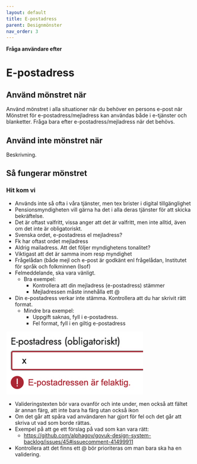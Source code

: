 ```yaml
---
layout: default
title: E-postadress
parent: Designmönster
nav_order: 3
---
```


**Fråga användare efter**

# E-postadress

## Använd mönstret när

Använd mönstret i alla situationer när du behöver en persons e-post när Mönstret för e-postadress/mejladress kan användas både i e-tjänster och blanketter. Fråga bara efter e-postadress/mejladress när det behövs.

## Använd inte mönstret när

Beskrivning.

## Så fungerar mönstret

### Hit kom vi

- Används inte så ofta i våra tjänster, men tex brister i digital tillgänglighet
- Pensionsmyndigheten vill gärna ha det i alla deras tjänster för att skicka bekräftelse.
- Det är oftast valfritt, vissa anger att det är valfritt, men inte alltid, även om det inte är obligatoriskt.
- Svenska ordet, e-postadress el mejladress?
- Fk har oftast ordet mejladress
- Aldrig mailadress. Att det följer myndighetens tonalitet?
- Viktigast att det är samma inom resp myndighet
- Frågelådan (både mejl och e-post är godkänt enl frågelådan, Institutet för språk och folkminnen (Isof)
- Felmeddelande, ska vara vänligt.
  - Bra exempel:
    - Kontrollera att din mejladress (e-postadress) stämmer
    - Mejladressen måste innehålla ett @
- Din e-postadress verkar inte stämma. Kontrollera att du har skrivit rätt format.
  - Mindre bra exempel:
    - Uppgift saknas, fyll i e-postadress.
    - Fel format, fyll i en giltig e-postadress

![e-post obligatoriskt](/assets/images/e-post-adress-obligatorisk.png)

- Valideringstexten bör vara ovanför och inte under, men också att fältet är annan färg, att inte bara ha färg utan också ikon
- Om det går att spåra vad användaren har gjort för fel och det går att skriva ut vad som borde rättas.
- Exempel på att ge ett förslag på vad som kan vara rätt:
  - <https://github.com/alphagov/govuk-design-system-backlog/issues/45#issuecomment-41499911>
- Kontrollera att det finns ett @ bör prioriteras om man bara ska ha en validering.
